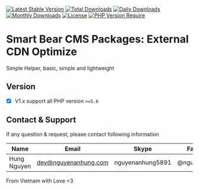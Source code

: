 [![Latest Stable Version](https://img.shields.io/packagist/v/smart-bear-cms/external-cdn-url-optimize.svg?style=flat-square)](https://packagist.org/packages/smart-bear-cms/external-cdn-url-optimize)
[![Total Downloads](https://img.shields.io/packagist/dt/smart-bear-cms/external-cdn-url-optimize.svg?style=flat-square)](https://packagist.org/packages/smart-bear-cms/external-cdn-url-optimize)
[![Daily Downloads](https://img.shields.io/packagist/dd/smart-bear-cms/external-cdn-url-optimize.svg?style=flat-square)](https://packagist.org/packages/smart-bear-cms/external-cdn-url-optimize)
[![Monthly Downloads](https://img.shields.io/packagist/dm/smart-bear-cms/external-cdn-url-optimize.svg?style=flat-square)](https://packagist.org/packages/smart-bear-cms/external-cdn-url-optimize)
[![License](https://img.shields.io/packagist/l/smart-bear-cms/external-cdn-url-optimize.svg?style=flat-square)](https://packagist.org/packages/smart-bear-cms/external-cdn-url-optimize)
[![PHP Version Require](https://img.shields.io/packagist/dependency-v/smart-bear-cms/external-cdn-url-optimize/php)](https://packagist.org/packages/smart-bear-cms/external-cdn-url-optimize)

# Smart Bear CMS Packages: External CDN Optimize

Simple Helper, basic, simple and lightweight

## Version

- [x] V1.x support all PHP version `>=5.6`

## Contact & Support

If any question & request, please contact following information

| Name        | Email                | Skype            | Facebook      |
|-------------|----------------------|------------------|---------------|
| Hung Nguyen | dev@nguyenanhung.com | nguyenanhung5891 | @nguyenanhung |

From Vietnam with Love <3
